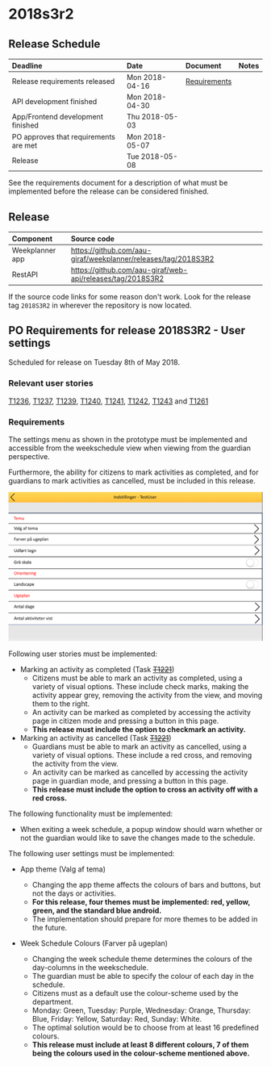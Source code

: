 # 2018s3r2

## Release Schedule

| Deadline | Date | Document | Notes |
| :--- | :--- | :--- | :--- |
| Release requirements released          | Mon 2018-04-16  |[Requirements](#requirements)||
| API development finished               | Mon 2018-04-30  | | |
| App/Frontend development finished      | Thu 2018-05-03  | | |
| PO approves that requirements are met  | Mon 2018-05-07  | | |
| Release                                | Tue 2018-05-08  | | |

See the requirements document for a description of what must be implemented
before the release can be considered finished.

## Release

| Component | Source code |
| :--- | :--- |
| Weekplanner app | https://github.com/aau-giraf/weekplanner/releases/tag/2018S3R2|
| RestAPI         | https://github.com/aau-giraf/web-api/releases/tag/2018S3R2|

If the source code links for some reason don't work. Look for the release tag
`2018S3R2` in wherever the repository is now located.

## PO Requirements for release 2018S3R2 - User settings

Scheduled for release on Tuesday 8th of May 2018.

### Relevant user stories

[T1236](http://web.giraf.cs.aau.dk/T1236), [T1237](http://web.giraf.cs.aau.dk/T1237),
[T1239](http://web.giraf.cs.aau.dk/T1239), [T1240](http://web.giraf.cs.aau.dk/T1240),
[T1241](http://web.giraf.cs.aau.dk/T1241), [T1242](http://web.giraf.cs.aau.dk/T1242),
[T1243](http://web.giraf.cs.aau.dk/T1243) and [T1261](http://web.giraf.cs.aau.dk/T1261)

### Requirements

The settings menu as shown in the prototype must be implemented and accessible
from the weekschedule view when viewing from the guardian perspective.

Furthermore, the ability for citizens to mark activities as completed, and for
guardians to mark activities as cancelled, must be included in this release.

![settings-image](2018_s3_r2/settings.png)

Following user stories must be implemented:

* Marking an activity as completed (Task ~~[T1221](http://web.giraf.cs.aau.dk/T1221)~~)
  * Citizens must be able to mark an activity as completed, using a variety of
    visual options. These include check marks, making the activity appear grey,
    removing the activity from the view, and moving them to the right.
  * An activity can be marked as completed by accessing the activity page in
    citizen mode and pressing a button in this page.
  * **This release must include the option to checkmark an activity.**
* Marking an activity as cancelled (Task ~~[T1221](http://web.giraf.cs.aau.dk/T1221)~~)
  * Guardians must be able to mark an activity as cancelled, using a variety of
    visual options. These include a red cross, and removing the activity from
    the view.
  * An activity can be marked as cancelled by accessing the activity page in
    guardian mode, and pressing a button in this page.
  * **This release must include the option to cross an activity off with a
    red cross.**

The following functionality must be implemented:

* When exiting a week schedule, a popup window should warn whether or not the
  guardian would like to save the changes made to the schedule.

The following user settings must be implemented:

* App theme (Valg af tema)
  * Changing the app theme affects the colours of bars and buttons, but not the
    days or activities.
  * **For this release, four themes must be implemented: red, yellow, green, and
    the standard blue android.**
  * The implementation should prepare for more themes to be added in the future.

* Week Schedule Colours (Farver på ugeplan)
  * Changing the week schedule theme determines the colours of the day-columns
  in the weekschedule.
  * The guardian must be able to specify the colour of each day in the schedule.
  * Citizens must as a default use the colour-scheme used by the department.
  * Monday: Green, Tuesday: Purple, Wednesday: Orange, Thursday: Blue, Friday:
    Yellow, Saturday: Red, Sunday: White.
  * The optimal solution would be to choose from at least 16 predefined colours.
  * **This release must include at least 8 different colours, 7 of them being
    the colours used in the colour-scheme mentioned above.**
